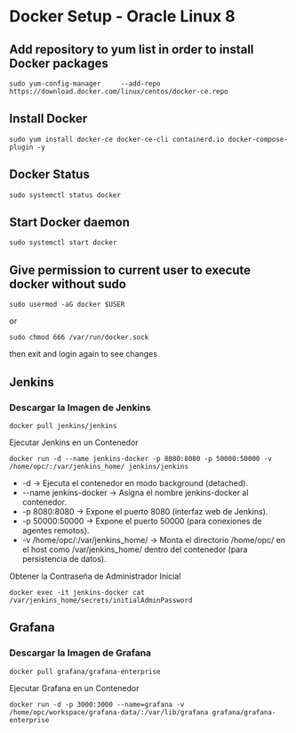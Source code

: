 # Docker Setup - Oracle Linux 8


## Add repository to yum list in order to install Docker packages
```
sudo yum-config-manager     --add-repo     https://download.docker.com/linux/centos/docker-ce.repo
```

## Install Docker 
```
sudo yum install docker-ce docker-ce-cli containerd.io docker-compose-plugin -y
```

## Docker Status
```
sudo systemctl status docker
```

## Start Docker daemon
```
sudo systemctl start docker
```

## Give permission to current user to execute docker without sudo

```
sudo usermod -aG docker $USER
```
or
```
sudo chmod 666 /var/run/docker.sock
```
then exit and login again to see changes


## Jenkins
### Descargar la Imagen de Jenkins
```
docker pull jenkins/jenkins
```

Ejecutar Jenkins en un Contenedor
```
docker run -d --name jenkins-docker -p 8080:8080 -p 50000:50000 -v /home/opc/:/var/jenkins_home/ jenkins/jenkins
```
* -d → Ejecuta el contenedor en modo background (detached).
* --name jenkins-docker → Asigna el nombre jenkins-docker al contenedor.
* -p 8080:8080 → Expone el puerto 8080 (interfaz web de Jenkins).
* -p 50000:50000 → Expone el puerto 50000 (para conexiones de agentes remotos).
* -v /home/opc/:/var/jenkins_home/ → Monta el directorio /home/opc/ en el host como /var/jenkins_home/ dentro del contenedor (para persistencia de datos).

Obtener la Contraseña de Administrador Inicial
```
docker exec -it jenkins-docker cat /var/jenkins_home/secrets/initialAdminPassword
```

## Grafana
### Descargar la Imagen de Grafana
```
docker pull grafana/grafana-enterprise
```

Ejecutar Grafana en un Contenedor
```
docker run -d -p 3000:3000 --name=grafana -v /home/opc/workspace/grafana-data/:/var/lib/grafana grafana/grafana-enterprise
```
